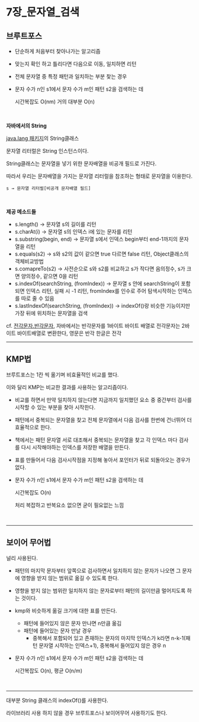 # 7장_문자열_검색

## 브루트포스

- 단순하게 처음부터 찾아나가는 알고리즘
- 맞는지 확인 하고 틀리다면 다음으로 이동, 일치하면 리턴
- 전체 문자열 중 특정 패턴과 일치하는 부분 찾는 경우
- 문자 수가 n인 s1에서 문자 수가 m인 패턴 s2을 검색하는 데
    
    시간복잡도 O(nm) 거의 대부분 O(n)

<br>

**자바에서의 String**

[java.lang 패키지](https://docs.oracle.com/javase/7/docs/api/java/lang/package-summary.html)의 String클래스

문자열 리터럴은 String 인스턴스이다.

String클래스는 문자열을 넣기 위한 문자배열을 비공개 필드로 가진다.

따라서 우리는 문자배열을 가지는 문자열 리터럴을 참조하는 형태로 문자열을 이용한다.

```
s → 문자열 리터럴[비공개 문자배열 필드]
```

<br>

**제공 메소드들**

- s.length() → 문자열 s의 길이를 리턴
- s.charAt(i) → 문자열 s의 인덱스 i에 있는 문자를 리턴
- s.substring(begin, end) → 문자열 s에서 인덱스 begin부터 end-1까지의 문자열을 리턴
- s.equals(s2) → s와 s2의 값이 같으면 true 다르면 false 리턴, Object클래스의 객체비교방법
- s.comapreTo(s2) → 사전순으로 s와 s2를 비교하고 s가 작다면 음의정수, s가 크면 양의정수, 같으면 0을 리턴
- s.indexOf(searchString, (fromIndex)) → 문자열 s 안에 searchString이 포함되면 인덱스 리턴, 실패 시 -1 리턴, fromIndex를 인수로 주어 탐색시작하는 인덱스를 따로 줄 수 있음
- s.lastIndexOf(searchString, (fromIndex)) → indexOf()랑 비슷한 기능이지만 가장 뒤에 위치하는 문자열을 검색

cf. [전각문자.반각문자](https://ko.wikipedia.org/wiki/%EC%A0%84%EA%B0%81_%EB%AC%B8%EC%9E%90%EC%99%80_%EB%B0%98%EA%B0%81_%EB%AC%B8%EC%9E%90), 자바에서는 반각문자를 1바이트 바이트 배열로 전각문자는 2바이트 바이트배열로 변환한다, 영문은 반각 한글은 전각

---

## KMP법

브루트포스는 1칸 씩 옮기며 비효율적인 비교를 했다.

이와 달리 KMP는 비교한 결과를 사용하는 알고리즘이다.

- 비교를 하면서 만약 일치하지 않는다면 지금까지 일치했던 요소 중 중간부터 검사를 시작할 수 있는 부분을 찾아 시작한다.
- 패턴에서 중복되는 문자열을 찾고 전체 문자열에서 다음 검사를 한번에 건너뛰어 더 효율적으로 한다.
- 책에서는 패턴 문자열 서로 대조해서 중복되는 문자열을 찾고 각 인덱스 마다 검사를 다시 시작해야하는 인덱스를 저장한 배열을 만든다.
- 표를 만들어서 다음 검사시작점을 지정해 놓아서 포인터가 뒤로 되돌아오는 경우가 없다.
- 문자 수가 n인 s1에서 문자 수가 m인 패턴 s2을 검색하는 데
    
    시간복잡도 O(n)
    
    처리 복잡하고 반복요소 없으면 굳이 필요없는 느낌

<br>
    

---

## 보이어 무어법

널리 사용된다.

- 패턴의 마지막 문자부터 앞쪽으로 검사하면서 일치하지 않는 문자가 나오면 그 문자에 영향을 받지 않는 범위로 옮길 수 있도록 한다.
- 영향을 받지 않는 범위란 일치하지 않는 문자로부터 패턴의 길이만큼 멀어지도록 하는 것이다.
- kmp와 비슷하게 옮길 크기에 대한 표를 만든다.
    - 패턴에 들어있지 않은 문자 만나면 n만큼 옮김
    - 패턴에 들어있는 문자 만날 경우
        - 중복해서 포함되어 있고 존재하는 문자의 마지막 인덱스가 k라면 n-k-1(패턴 문자열 시작하는 인덱스+1), 중복해서 들어있지 않은 경우 n
- 문자 수가 n인 s1에서 문자 수가 m인 패턴 s2을 검색하는 데
    
    시간복잡도 O(n), 평균 O(n/m)
    
<br>

---

대부분 String 클래스의 indexOf()를 사용한다.

라이브러리 사용 하지 않을 경우 브루트포스나 보이어무어 사용하기도 한다.